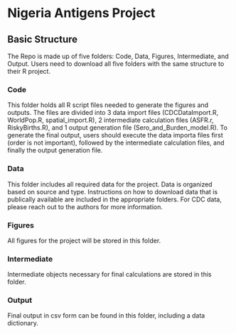# Nigeria Antigens Project

## Basic Structure

The Repo is made up of five folders: Code, Data, Figures, Intermediate, and Output. Users need to download all five folders with the same structure to their R project. 

### Code

This folder holds all R script files needed to generate the figures and outputs. The files are divided into 3 data import files (CDCDataImport.R, WorldPop.R, spatial_import.R), 2 intermediate calculation files (ASFR.r, RiskyBirths.R), and 1 output generation file (Sero_and_Burden_model.R). To generate the final output, users should execute the data importa files first (order is not important), followed by the intermediate calculation files, and finally the output generation file. 

### Data

This folder includes all required data for the project. Data is organized based on source and type. Instructions on how to download data that is publically available are included in the appropriate folders. For CDC data, please reach out to the authors for more information. 

### Figures

All figures for the project will be stored in this folder. 

### Intermediate

Intermediate objects necessary for final calculations are stored in this folder. 

### Output

Final output in csv form can be found in this folder, including a data dictionary. 